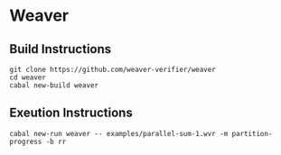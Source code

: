 # Weaver

## Build Instructions

```
git clone https://github.com/weaver-verifier/weaver
cd weaver
cabal new-build weaver
```

## Exeution Instructions

```
cabal new-run weaver -- examples/parallel-sum-1.wvr -m partition-progress -b rr
```
